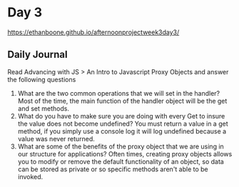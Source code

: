# Day 3 
https://ethanboone.github.io/afternoonprojectweek3day3/
## Daily Journal
Read Advancing with JS > An Intro to Javascript Proxy Objects and answer the following questions
1. What are the two common operations that we will set in the handler?
Most of the time, the main function of the handler object will be the get and set methods.
2. What do you have to make sure you are doing with every Get to insure the value does not become undefined?
You must return a value in a get method, if you simply use a console log it will log undefined because a value was never returned.
3. What are some of the benefits of the proxy object that we are using in our structure for applications?
Often times, creating proxy objects allows you to modify or remove the default functionality of an object, so data can be stored as private or so specific methods aren't able to be invoked.
